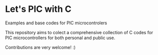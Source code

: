 # Let's PIC with C
Examples and base codes for PIC microcontrolers

This repository aims to colect a comprehensive collection of C codes for PIC microcontrollers for both personal and public use.

Contributions are very welcome! :)
